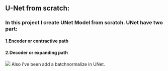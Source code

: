 <h2>U-Net from scratch:</h2>
<h3>In this project I create UNet Model from scratch. UNet have two part:</h3>
<h4>1.Encoder or contractive path</h4>
<h4>2.Decoder or expanding path</h4>
<image src='https://github.com/ahmadrezabaqerzade/UNet-from-scratch/blob/main/image/u-net-architecture.png'>
Also i've been add a batchnormalize in UNet.
